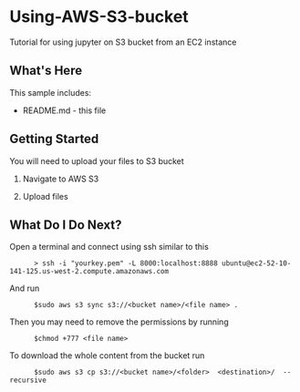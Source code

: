 # Using-AWS-S3-bucket

Tutorial for using jupyter on S3 bucket from an EC2 instance


What's Here
-----------

This sample includes:

* README.md - this file
 
Getting Started
---------------

You will need to upload your files to S3 bucket

1. Navigate to AWS S3

2. Upload files

What Do I Do Next?
------------------

Open a terminal and connect using ssh similar to this

          > ssh -i "yourkey.pem" -L 8000:localhost:8888 ubuntu@ec2-52-10-141-125.us-west-2.compute.amazonaws.com

          
And run 

          $sudo aws s3 sync s3://<bucket name>/<file name> .

Then you may need to remove the permissions by running

          $chmod +777 <file name>

To download the whole content from the bucket run

          $sudo aws s3 cp s3://<bucket name>/<folder>  <destination>/  --recursive

          
